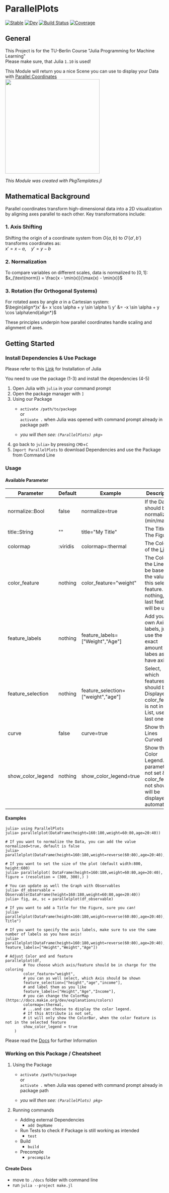 # ParallelPlots

[![Stable](https://img.shields.io/badge/docs-stable-blue.svg)](https://moritz155.github.io/ParallelPlots.jl/stable/)
[![Dev](https://img.shields.io/badge/docs-dev-blue.svg)](https://moritz155.github.io/ParallelPlots.jl/dev/)
[![Build Status](https://github.com/moritz155/ParallelPlots/actions/workflows/CI.yml/badge.svg?branch=main)](https://github.com/moritz155/ParallelPlots/actions/workflows/CI.yml?query=branch%3Amain)
[![Coverage](https://codecov.io/gh/moritz155/ParallelPlots/branch/main/graph/badge.svg)](https://codecov.io/gh/moritz155/ParallelPlots)

## General
This Project is for the TU-Berlin Course "Julia Programming for Machine Learning"<br>
Please make sure, that Julia `1.10` is used!

This Module will return you a nice Scene you can use to display your Data with [Parallel Coordinates](https://en.wikipedia.org/wiki/Parallel_coordinates)<br>
<img src="test/parallel_coordinates_plot.png" width="300" />

_This Module was created with PkgTemplates.jl_

## Mathematical Background
Parallel coordinates transform high-dimensional data into a 2D visualization by aligning axes parallel to each other. Key transformations include:

### 1. **Axis Shifting**  
Shifting the origin of a coordinate system from $O\{a, b\}$ to $O'\{a', b'\}$ transforms coordinates as:  
$x' = x - a, \quad y' = y - b$

### 2. **Normalization**  
To compare variables on different scales, data is normalized to $[0, 1]$:  
$x_{\text{norm}} = \frac{x - \min(x)}{\max(x) - \min(x)}$

### 3. **Rotation (for Orthogonal Systems)**  
For rotated axes by angle $\alpha$ in a Cartesian system:  
$\begin{align*}x' &= x \cos \alpha + y \sin \alpha \\
y' &= -x \sin \alpha + y \cos \alpha\end{align*}$

These principles underpin how parallel coordinates handle scaling and alignment of axes.

## Getting Started

### Install Dependencies & Use Package
Please refer to this [Link](https://adrianhill.de/julia-ml-course/lectures/E1_Installation.html) for Installation of Julia

You need to use the package (1-3) and install the dependencies (4-5)
1. Open Julia with `julia` in your command prompt
2. Open the package manager with `]`
3. Using our Package
    * `activate /path/to/package` <br>
      or<br>
      `activate .` when Julia was opened with command prompt already in package path

    * _you will then see: `(ParallelPlots) pkg>`_
4. go back to `julia>` by pressing `CMD`+`C`
5. `Import ParallelPlots` to download Dependencies and use the Package from Command Line

### Usage
#### Available Parameter

| Parameter         | Default  | Example                            | Description                                                                                                            |
|-------------------|----------|------------------------------------|------------------------------------------------------------------------------------------------------------------------|
| normalize::Bool   | false    | normalize=true                     | If the Data should be normalized (min/max)                                                                             |
| title::String     | ""       | title="My Title"                   | The Title of The Figure,                                                                                               |
| colormap          | :viridis | colormap=:thermal                  | The Colors of the [Lines](https://docs.makie.org/dev/explanations/colors)                                              |
| color_feature     | nothing  | color_feature="weight"             | The Color of the Lines will be based on the values of this selected feature. If nothing, the last feature will be used |
| feature_labels    | nothing  | feature_labels=["Weight","Age"]    | Add your own Axis labels, just use the exact amount of labes as you have axis                                          |
| feature_selection | nothing  | feature_selection=["weight","age"] | Select, which features should be Displayed. If color_feature is not in this List, use the last one                     |
| curve             | false    | curve=true                         | Show the Lines Curved                                                                                                  |
| show_color_legend | nothing  | show_color_legend=true             | Show the Color Legend. If parameter not set & color_feature not shown, it will be displayed automaticly                |


#### Examples
```
julia> using ParallelPlots
julia> parallelplot(DataFrame(height=160:180,weight=60:80,age=20:40))
```
```
# If you want to normalize the Data, you can add the value normalized=true, default is false
julia> parallelplot(DataFrame(height=160:180,weight=reverse(60:80),age=20:40),normalize=true)
```
```
# If you want to set the size of the plot (default width:800, height:600)
julia> parallelplot( DataFrame(height=160:180,weight=60:80,age=20:40), figure = (resolution = (300, 300),) )
```
```
# You can update as well the Graph with Observables
julia> df_observable = Observable(DataFrame(height=160:180,weight=60:80,age=20:40))
julia> fig, ax, sc = parallelplot(df_observable)
```
```
# If you want to add a Title for the Figure, sure you can!
julia> parallelplot(DataFrame(height=160:180,weight=reverse(60:80),age=20:40),title="My Title")
```
```
# If you want to specify the axis labels, make sure to use the same number of labels as you have axis!
julia> parallelplot(DataFrame(height=160:180,weight=reverse(60:80),age=20:40), feature_labels=["Height","Weight","Age"])
```
```
# Adjust Color and and feature
parallelplot(df,
		# You choose which axis/feature should be in charge for the coloring
        color_feature="weight",
        # you can as well select, which Axis should be shown
        feature_selection=["height","age","income"],
        # and label them as you like
        feature_labels=["Height","Age","Income"],
        # you can change the ColorMap (https://docs.makie.org/dev/explanations/colors)
        colormap=:thermal,
        # ...and can choose to display the color legend.
        # If this Attribute is not set,
        # it will only show the ColorBar, when the color feature is not in the selected feature
        show_color_legend = true
    )
```

Please read the [Docs](/docs/build/index.html) for further Information

### Working on this Package / Cheatsheet
1. Using the Package
   * `activate /path/to/package` <br>
   or<br>
   `activate .` when Julia was opened with command prompt already in package path
 
   * _you will then see: `(ParallelPlots) pkg>`_

2. Running commands
   * Adding external Dependencies
     - `add DepName`
   * Run Tests to check if Package is still working as intended 
     - `test`
   * Build
     - `build`
   * Precompile
     - `precompile`


#### Create Docs
* move to `./docs` folder with command line
* run `julia --project make.jl`



